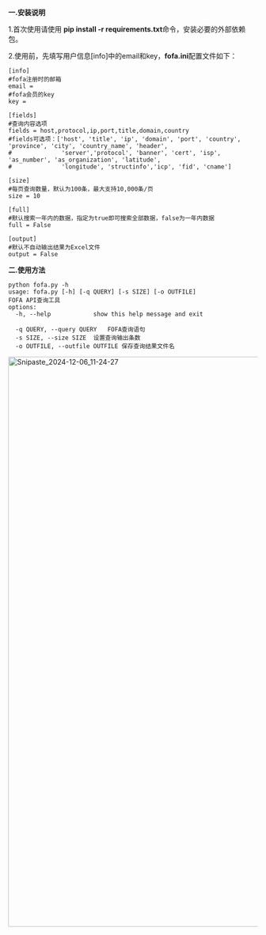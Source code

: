 **一.安装说明**

1.首次使用请使用 **pip install -r requirements.txt**命令，安装必要的外部依赖包。

2.使用前，先填写用户信息[info]中的email和key，**fofa.ini**配置文件如下：

```
[info]
#fofa注册时的邮箱
email = 
#fofa会员的key
key = 

[fields]
#查询内容选项
fields = host,protocol,ip,port,title,domain,country
#fields可选项：['host', 'title', 'ip', 'domain', 'port', 'country', 'province', 'city', 'country_name', 'header',
#              'server','protocol', 'banner', 'cert', 'isp', 'as_number', 'as_organization', 'latitude',
#              'longitude', 'structinfo','icp', 'fid', 'cname']

[size]
#每页查询数量，默认为100条，最大支持10,000条/页
size = 10

[full]
#默认搜索一年内的数据，指定为true即可搜索全部数据，false为一年内数据
full = False

[output]
#默认不自动输出结果为Excel文件
output = False
```

**二.使用方法**

```
python fofa.py -h                                                                                                                                            
usage: fofa.py [-h] [-q QUERY] [-s SIZE] [-o OUTFILE]                                                                                                
FOFA API查询工具                                                                                                                                                                 
options:                                                                                      
  -h, --help            show this help message and exit
  
  -q QUERY, --query QUERY   FOFA查询语句                                                                                                                                               
  -s SIZE, --size SIZE  设置查询输出条数                                                                                                                                           
  -o OUTFILE, --outfile OUTFILE 保存查询结果文件名
```

<img width="1153" alt="Snipaste_2024-12-06_11-24-27" src="https://github.com/user-attachments/assets/fd995d2c-156a-4082-8732-815ce04cacee">


